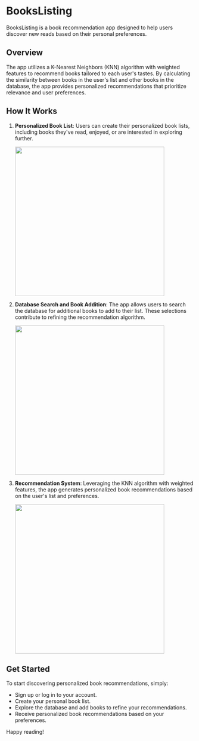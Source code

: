 # BooksListing

BooksListing is a book recommendation app designed to help users discover new reads based on their personal preferences.

## Overview

The app utilizes a K-Nearest Neighbors (KNN) algorithm with weighted features to recommend books tailored to each user's tastes. By calculating the similarity between books in the user's list and other books in the database, the app provides personalized recommendations that prioritize relevance and user preferences.

## How It Works

1. **Personalized Book List**: Users can create their personalized book lists, including books they've read, enjoyed, or are interested in exploring further.

   <img src="https://github.com/nitay658/booksListing-main/assets/62909311/4095fa44-1e95-4257-a1e7-3174a6eb20fe" width="400">

2. **Database Search and Book Addition**: The app allows users to search the database for additional books to add to their list. These selections contribute to refining the recommendation algorithm.

   <img src="https://github.com/nitay658/booksListing-main/assets/62909311/1897ac6b-d13c-4e9f-a8e1-8bf2e7b8c328" width="400">

3. **Recommendation System**: Leveraging the KNN algorithm with weighted features, the app generates personalized book recommendations based on the user's list and preferences.

   <img src="https://github.com/nitay658/booksListing-main/assets/62909311/df65ec65-9723-4ac1-ab0c-5b0d060ab110" width="400">

## Get Started

To start discovering personalized book recommendations, simply:
- Sign up or log in to your account.
- Create your personal book list.
- Explore the database and add books to refine your recommendations.
- Receive personalized book recommendations based on your preferences.

Happy reading!
